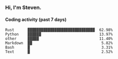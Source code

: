 ### Hi, I'm Steven.

#### Coding activity (past 7 days)
```
Rust      ▓▓▓▓▓▓▓▓▓▓▓▓▓▓▓▓▓▓▓▓▓▓▓▓▓▓▓▓▓▓  62.98%
Python    ▓▓▓▓▓▓                          13.97%
other     ▓▓▓▓▓                           11.40%
Markdown  ▓▓                               5.82%
Bash      ▓                                3.31%
Text      ▓                                2.52%
```
